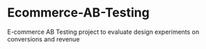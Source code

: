 # Ecommerce-AB-Testing
E-commerce AB Testing project to evaluate design experiments on conversions and revenue
